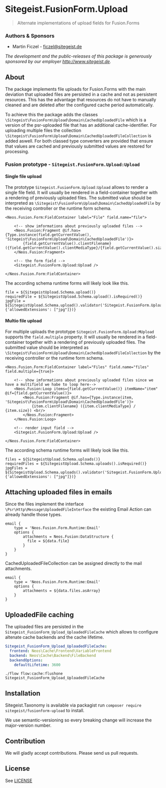 # Sitegeist.FusionForm.Upload

> Alternate implementations of upload fields for Fusion.Forms 

### Authors & Sponsors

* Martin Ficzel - ficzel@sitegeist.de

*The development and the public-releases of this package is generously sponsored by our employer http://www.sitegeist.de.*

## About

The package implements file uploads for Fusion.Forms with the main deviation that uploaded files are persisted in 
a cache and not as persistent resources. This has the advantage that resources do not have to manually cleaned and
are deleted after the configured cache period automatically.

To achieve this the package adds the classes `\Sitegeist\FusionForm\Upload\Domain\CachedUploadedFile` which is a version
of the psr-uploaded file that has an additional cache-identifier. For uploading multiple files the collection
`\Sitegeist\FusionForm\Upload\Domain\CachedUploadedFileCollection` is added aswell. For both classed type converters 
are provided that ensure that values are cached and previously submitted values are restored for processing.

### Fusion prototype - `Sitegeist.FusionForm.Upload:Upload`

#### Single file upload

The prototype `Sitegeist.FusionForm.Upload:Upload` allows to render a single file field. 
It will usually be rendered in a field-container together with a rendering of previously uploaded files.
The submitted value should be interpreted as `\Sitegeist\FusionForm\Upload\Domain\CachedUploadedFile` by the
receiving controller or the runtime form schema.

```neosfusion
<Neos.Fusion.Form:FieldContainer label="File" field.name="file">

    <!-- show imformations about previously uploaded files -->
    <Neos.Fusion:Fragment @if.has={Type.instance(field.getCurrentValue(), 'Sitegeist\FusionForm\Upload\Domain\CachedUploadedFile')}>
        {field.getCurrentValue().clientFilename} ({field.getCurrentValue().clientMediaType}/{field.getCurrentValue().size})
    </Neos.Fusion:Fragment>

    <!-- the form field -->
    <Sitegeist.FusionForm.Upload:Upload />

</Neos.Fusion.Form:FieldContainer>
```

The according schema runtime forms will likely look like this.

```neosfusion
file = ${SitegeistUpload.Schema.upload()}
requiredFile = ${SitegeistUpload.Schema.upload().isRequired()}
jpgFile = ${SitegeistUpload.Schema.upload().validator('Sitegeist.FusionForm.Upload:UploadedFile', {'allowedExtensions': ["jpg"]})}
```

#### Multio file upload

For multiple uploads the prototype `Sitegeist.FusionForm.Upload:MUpload` supports the `field.multiple` property.
It will usually be rendered in a field-container together with a rendering of previously uploaded files.
The submitted value should be interpreted as `\Sitegeist\FusionForm\Upload\Domain\CachedUploadedFileCollection` by the
receiving controller or the runtime form schema.

```neosfusion
<Neos.Fusion.Form:FieldContainer label="Files" field.name="files" field.multiple={true}>

    <!-- show imformations about previously uploaded files since we  have a multifield we habe to loop here-->
    <Neos.Fusion:Loop items={field.getCurrentValue()} itemName="item" @if={field.getCurrentValue()}>
        <Neos.Fusion:Fragment @if.has={Type.instance(item, 'Sitegeist\FusionForm\Upload\Domain\CachedUploadedFile')}>
            {item.clientFilename} ({item.clientMediaType} / {item.size}) <br/>
        </Neos.Fusion:Fragment>
    </Neos.Fusion:Loop>
  
    <!-- render input field -->
    <Sitegeist.FusionForm.Upload:Upload />
    
</Neos.Fusion.Form:FieldContainer>
```

The according schema runtime forms will likely look like this.

```neosfusion
files = ${SitegeistUpload.Schema.uploads()}
requiredFiles = ${SitegeistUpload.Schema.uploads().isRequired()}
jpgFiles = ${SitegeistUpload.Schema.uploads().validator('Sitegeist.FusionForm.Upload:UploadedFileCollection', {'allowedExtensions': ["jpg"]})}
```

## Attaching uploaded files in emails

Since the files implement the interface `\Psr\Http\Message\UploadedFileInterface` the existing Email Action
can already handle those types.

```neosfusion
email {
    type = 'Neos.Fusion.Form.Runtime:Email'
    options {
        attachments = Neos.Fusion:DataStructure {
          file = ${data.file} 
        }
    }
}
```
CachedUploadedFileCollection can be assigned directly to the mail attachments.
```neosfusion
email {
    type = 'Neos.Fusion.Form.Runtime:Email'
    options {
        attachments = ${data.files.asArray}
    }
}
```

## UploadedFile caching

The uploaded files are persisted in the `Sitegeist_FusionForm_Upload_UploadedFileCache` which allows to
configure altenate cache backends and the cache lifetime.

```yaml
Sitegeist_FusionForm_Upload_UploadedFileCache:
  frontend: Neos\Cache\Frontend\VariableFrontend
  backend: Neos\Cache\Backend\FileBackend
  backendOptions:
    defaultLifetime: 3600
```

```shell
./flow flow:cache:flushone Sitegeist_FusionForm_Upload_UploadedFileCache
```

## Installation

Sitegeist.Taxonomy is available via packagist run `composer require sitegeist/fusionform-upload` to install.

We use semantic-versioning so every breaking change will increase the major-version number.

## Contribution

We will gladly accept contributions. Please send us pull requests.

## License

See [LICENSE](LICENSE)

